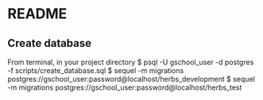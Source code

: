 # README

## Create database

From terminal, in your project directory
    $ psql -U gschool_user -d postgres -f scripts/create_database.sql
    $ sequel -m migrations postgres://gschool_user:password@localhost/herbs_development
    $ sequel -m migrations postgres://gschool_user:password@localhost/herbs_test